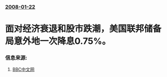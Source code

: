 ### [2008-01-22](/news/2008/01/22/index.md)

##### 
# 面对经济衰退和股市跌潮，美国联邦储备局意外地一次降息0.75%。




### 信息来源:

1. [BBC中文网](http://news.bbc.co.uk/chinese/simp/hi/newsid_7200000/newsid_7202600/7202683.stm)
